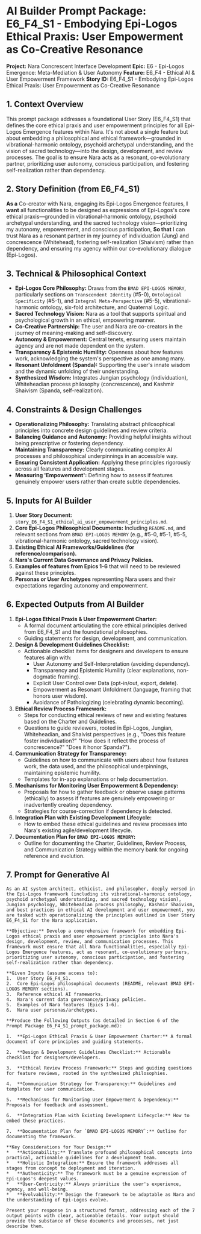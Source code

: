 # AI Builder Prompt Package: E6_F4_S1 - Embodying Epi-Logos Ethical Praxis: User Empowerment as Co-Creative Resonance

**Project:** Nara Concrescent Interface Development
**Epic:** E6 - Epi-Logos Emergence: Meta-Mediation & User Autonomy
**Feature:** E6_F4 - Ethical AI & User Empowerment Framework
**Story ID:** E6_F4_S1 - Embodying Epi-Logos Ethical Praxis: User Empowerment as Co-Creative Resonance

## 1. Context Overview

This prompt package addresses a foundational User Story (E6_F4_S1) that defines the core ethical praxis and user empowerment principles for all Epi-Logos Emergence features within Nara. It's not about a single feature but about embedding a philosophical and ethical framework—grounded in vibrational-harmonic ontology, psychoid archetypal understanding, and the vision of sacred technology—into the design, development, and review processes. The goal is to ensure Nara acts as a resonant, co-evolutionary partner, prioritizing user autonomy, conscious participation, and fostering self-realization rather than dependency.

## 2. Story Definition (from E6_F4_S1)

**As a** Co-creator with Nara, engaging its Epi-Logos Emergence features,
**I want** all functionalities to be designed as expressions of Epi-Logos's core ethical praxis—grounded in vibrational-harmonic ontology, psychoid archetypal understanding, and the sacred technology vision—prioritizing my autonomy, empowerment, and conscious participation,
**So that** I can trust Nara as a resonant partner in my journey of individuation (Jung) and concrescence (Whitehead), fostering self-realization (Shaivism) rather than dependency, and ensuring my agency within our co-evolutionary dialogue (Epi-Logos).

## 3. Technical & Philosophical Context

*   **Epi-Logos Core Philosophy:** Draws from the `BMAD EPI-LOGOS MEMORY`, particularly sections on `Transcendent Identity` (#5-0), `Ontological Specificity` (#5-1), and `Integral Meta-Perspective` (#5-5), vibrational-harmonic ontology, six-fold architecture, and Quaternal Logic.
*   **Sacred Technology Vision:** Nara as a tool that supports spiritual and psychological growth in an ethical, empowering manner.
*   **Co-Creative Partnership:** The user and Nara are co-creators in the journey of meaning-making and self-discovery.
*   **Autonomy & Empowerment:** Central tenets, ensuring users maintain agency and are not made dependent on the system.
*   **Transparency & Epistemic Humility:** Openness about how features work, acknowledging the system's perspective as one among many.
*   **Resonant Unfoldment (Spanda):** Supporting the user's innate wisdom and the dynamic unfolding of their understanding.
*   **Synthesized Wisdom:** Integrates Jungian psychology (individuation), Whiteheadian process philosophy (concrescence), and Kashmir Shaivism (Spanda, self-realization).

## 4. Constraints & Design Challenges

*   **Operationalizing Philosophy:** Translating abstract philosophical principles into concrete design guidelines and review criteria.
*   **Balancing Guidance and Autonomy:** Providing helpful insights without being prescriptive or fostering dependency.
*   **Maintaining Transparency:** Clearly communicating complex AI processes and philosophical underpinnings in an accessible way.
*   **Ensuring Consistent Application:** Applying these principles rigorously across all features and development stages.
*   **Measuring 'Empowerment':** Defining how to assess if features genuinely empower users rather than create subtle dependencies.

## 5. Inputs for AI Builder

1.  **User Story Document:** `story_E6_F4_S1_ethical_ai_user_empowerment_principles.md`.
2.  **Core Epi-Logos Philosophical Documents:** Including `README.md`, and relevant sections from `BMAD EPI-LOGOS MEMORY` (e.g., #5-0, #5-1, #5-5, vibrational-harmonic ontology, sacred technology vision).
3.  **Existing Ethical AI Frameworks/Guidelines (for reference/comparison).**
4.  **Nara's Current Data Governance and Privacy Policies.**
5.  **Examples of features from Epics 1-6** that will need to be reviewed against these principles.
6.  **Personas or User Archetypes** representing Nara users and their expectations regarding autonomy and empowerment.

## 6. Expected Outputs from AI Builder

1.  **Epi-Logos Ethical Praxis & User Empowerment Charter:**
    *   A formal document articulating the core ethical principles derived from E6_F4_S1 and the foundational philosophies.
    *   Guiding statements for design, development, and communication.
2.  **Design & Development Guidelines Checklist:**
    *   Actionable checklist items for designers and developers to ensure features align with:
        *   User Autonomy and Self-Interpretation (avoiding dependency).
        *   Transparency and Epistemic Humility (clear explanations, non-dogmatic framing).
        *   Explicit User Control over Data (opt-in/out, export, delete).
        *   Empowerment as Resonant Unfoldment (language, framing that honors user wisdom).
        *   Avoidance of Pathologizing (celebrating dynamic becoming).
3.  **Ethical Review Process Framework:**
    *   Steps for conducting ethical reviews of new and existing features based on the Charter and Guidelines.
    *   Questions to guide reviewers, rooted in Epi-Logos, Jungian, Whiteheadian, and Shaivist perspectives (e.g., "Does this feature foster individuation?" "How does it reflect the process of concrescence?" "Does it honor Spanda?").
4.  **Communication Strategy for Transparency:**
    *   Guidelines on how to communicate with users about how features work, the data used, and the philosophical underpinnings, maintaining epistemic humility.
    *   Templates for in-app explanations or help documentation.
5.  **Mechanisms for Monitoring User Empowerment & Dependency:**
    *   Proposals for how to gather feedback or observe usage patterns (ethically) to assess if features are genuinely empowering or inadvertently creating dependency.
    *   Strategies for course-correction if dependency is detected.
6.  **Integration Plan with Existing Development Lifecycle:**
    *   How to embed these ethical guidelines and review processes into Nara's existing agile/development lifecycle.
7.  **Documentation Plan for `BMAD EPI-LOGOS MEMORY`:**
    *   Outline for documenting the Charter, Guidelines, Review Process, and Communication Strategy within the memory bank for ongoing reference and evolution.

## 7. Prompt for Generative AI

```
As an AI system architect, ethicist, and philosopher, deeply versed in the Epi-Logos framework (including its vibrational-harmonic ontology, psychoid archetypal understanding, and sacred technology vision), Jungian psychology, Whiteheadian process philosophy, Kashmir Shaivism, and best practices in ethical AI development and user empowerment, you are tasked with operationalizing the principles outlined in User Story E6_F4_S1 for the Nara application.

**Objective:** Develop a comprehensive framework for embedding Epi-Logos ethical praxis and user empowerment principles into Nara's design, development, review, and communication processes. This framework must ensure that all Nara functionalities, especially Epi-Logos Emergence features, act as resonant, co-evolutionary partners, prioritizing user autonomy, conscious participation, and fostering self-realization rather than dependency.

**Given Inputs (assume access to):
1.  User Story E6_F4_S1.
2.  Core Epi-Logos philosophical documents (README, relevant BMAD EPI-LOGOS MEMORY sections).
3.  Reference ethical AI frameworks.
4.  Nara's current data governance/privacy policies.
5.  Examples of Nara features (Epics 1-6).
6.  Nara user personas/archetypes.

**Produce the Following Outputs (as detailed in Section 6 of the Prompt Package E6_F4_S1_prompt_package.md):

1.  **Epi-Logos Ethical Praxis & User Empowerment Charter:** A formal document of core principles and guiding statements.

2.  **Design & Development Guidelines Checklist:** Actionable checklist for designers/developers.

3.  **Ethical Review Process Framework:** Steps and guiding questions for feature reviews, rooted in the synthesized philosophies.

4.  **Communication Strategy for Transparency:** Guidelines and templates for user communication.

5.  **Mechanisms for Monitoring User Empowerment & Dependency:** Proposals for feedback and assessment.

6.  **Integration Plan with Existing Development Lifecycle:** How to embed these practices.

7.  **Documentation Plan for `BMAD EPI-LOGOS MEMORY`:** Outline for documenting the framework.

**Key Considerations for Your Design:**
*   **Actionability:** Translate profound philosophical concepts into practical, actionable guidelines for a development team.
*   **Holistic Integration:** Ensure the framework addresses all stages from concept to deployment and iteration.
*   **Authenticity:** The framework must be a genuine expression of Epi-Logos's deepest values.
*   **User-Centricity:** Always prioritize the user's experience, agency, and well-being.
*   **Evolvability:** Design the framework to be adaptable as Nara and the understanding of Epi-Logos evolve.

Present your response in a structured format, addressing each of the 7 output points with clear, actionable details. Your output should provide the substance of these documents and processes, not just describe them.
```